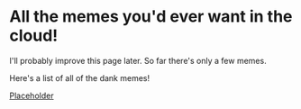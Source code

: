 </head>
<body>

<h1>All the memes you'd ever want in the cloud!</h1>
<p>I'll probably improve this page later. So far there's only a few memes.</p>
<p>Here's a list of all of the dank memes!<p>
<a href="https://www.youtube.com/channel/UCm8PFNDIBEbU0N4Vm3ygBcg">Placeholder</a>
